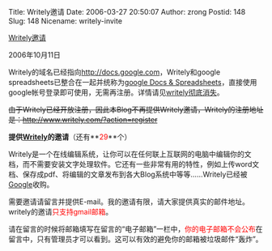 Title: Writely邀请
Date: 2006-03-27 20:50:07
Author: zrong
Postid: 148
Slug: 148
Nicename: writely-invite

[Writely邀请](http://zengrong.net/writely-invite)

2006年10月11日

Writely的域名已经指向<http://docs.google.com>，Writely和google spreadsheets已整合在一起并统称为[google Docs & Spreadsheets](http://docs.google.com)，直接使用google帐号登录即可使用，无需再注册。详情请见[writely彻底消失](http://zengrong.net/post/265.html)。

<del>由于Writely已经开放注册，因此本Blog不再提供Writely邀请，Writely的注册地址是：<http://www.writely.com/?action=register>

**提供[Writely](http://www.writely.com/)的邀请**（还有**<span style="color:red;">29</span>**个）

Writely是一个在线编辑系统，让你可以在任何联上互联网的电脑中编辑你的文档，而不需要安装文字处理软件。它还有一些非常有用的特性，例如上传word文档、保存成pdf、将编辑的文章发布到各大Blog系统中等等……Writely已经被[Google](http://www.google.com)收购。

需要邀请请留言并提供E-mail。我的邀请有限，请大家提供真实的邮件地址。writely的邀请<span style="color:red;">只支持gmail邮箱</span>。  

请在留言的时候将邮箱填写在留言的“电子邮箱”一栏中，<span style="color:red;">你的电子邮箱不会公布</span>在留言中，只有管理员才可以看到。这可以有效的避免你的邮箱被垃圾邮件“轰炸”。</del>

